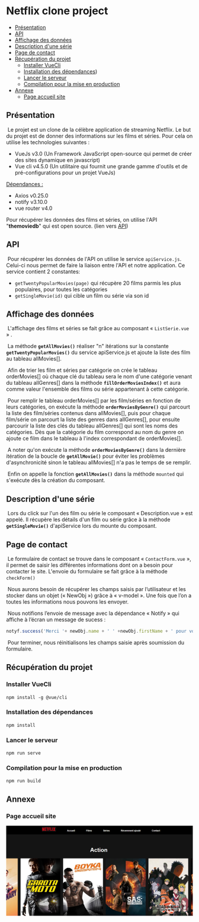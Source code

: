 # Netflix clone project 
- [Présentation](#présentation)
- [API](#api)
- [Affichage des données](#affichage-des-données)
- [Description d'une série](#description-d'une-série)
- [Page de contact](#5page-de-contact)
- [Récupération du projet](#récupération-du-projet)
  - [Installer VueCli](#installer-vuecli)
  - [Installation des dépendances](#installation-des-dépendances))
  - [Lancer le serveur](#lancer-le-serveur)
  - [Compilation pour la mise en production](#compilation-pour-la-mise-en-production)
- [Annexe](#annexe)
  - [Page accueil site](#page-accueil-site)

## Présentation 

​	Le projet est un clone de la célèbre application de streaming Netflix. Le but du projet est de donner des informations sur les films et séries. Pour cela on utilise les technologies suivantes : 

- VueJs v3.0 (Un Framework JavaScript open-source qui permet de créer des sites dynamique en javascript)
- Vue cli v4.5.0 (Un utilitaire qui fournit une grande gamme d'outils et de pré-configurations pour un projet VueJs)

<u>Dépendances :</u> 

- Axios v0.25.0
- notify v3.10.0
- vue router v4.0

Pour récupérer les données des films et séries, on utilise l'API "**themoviedb**" qui est open source. (lien vers [API](https://www.themoviedb.org/))

## API

​	Pour récupérer les données de l'API on utilise le service `apiService.js`. Celui-ci nous permet de faire la liaison entre l'API et notre application. Ce service contient 2 constantes: 

- `getTwentyPopularMovies(page)` qui récupère 20 films parmis les plus populaires, pour toutes les catégories
- `getSingleMovie(id)` qui cible un film ou série via son id

## Affichage des données 

​	L'affichage des films et séries se fait grâce au composant « `ListSerie.vue` » . 

​	La méthode **`getAllMovies()`** réaliser "n" itérations sur la constante **`getTwentyPopularMovies()`** du service apiService.js et ajoute la liste des film au tableau allMovies[]. 

​	Afin de trier les film et séries par catégorie on crée le tableau orderMovies[] où chaque clé du tableau sera le nom d'une catégorie venant du tableau allGenres[] dans la méthode **`fillOrderMoviesIndex()`** et aura comme valeur l'ensemble des films ou série appartenant à cette catégorie.

​	Pour remplir le tableau orderMovies[] par les film/séries en fonction de leurs catégories, on exécute la méthode **`orderMoviesByGenre()`** qui parcourt la liste des film/séries contenus dans allMovies[], puis pour chaque film/série on parcourt la liste des genres dans allGenres[], pour ensuite parcourir la liste des clés du tableau allGenres[] qui sont les noms des catégories. Dès que la catégorie du film correspond au nom du genre on ajoute ce film dans le tableau à l'index correspondant de orderMovies[]. 

​	A noter qu'on exécute la méthode **`orderMoviesByGenre()`** dans la dernière itération de la boucle de **`getAllMovie()`** pour éviter les problèmes d'asynchronicité sinon le tableau allMovies[] n'a pas le temps de se remplir.

​	Enfin on appelle la fonction **`getAllMovies()`** dans la méthode `mounted` qui s'exécute dès la création du composant.

## Description d'une série 

​	Lors du click sur l'un des film ou série le composant « Description.vue » est appelé. Il récupère les détails d'un film ou série grâce à la méthode **`getSingleMovie()`** d'apiService lors du mounte du composant.

## Page de contact

​	Le formulaire de contact se trouve dans le composant « `ContactForm.vue` », il permet de saisir les différentes informations dont on a besoin pour contacter le site. L'envoie du formulaire se fait grâce à la méthode `checkForm()`

​	Nous aurons besoin de récupérer les champs saisis par l’utilisateur et les stocker dans un objet (« NewObj ») grâce à « v-model ». Une fois que l’on a toutes les informations nous pouvons les envoyer.

​	Nous notifions l’envoie de message avec la dépendance « Notify » qui affiche à l’écran un message de sucess :

```js
notyf.success('Merci '+ newObj.name + ' ' +newObj.firstName + ' pour votre message !');
```

​	Pour terminer, nous réinitialisons les champs saisie après soumission du formulaire. 

## Récupération du projet

### Installer VueCli
```shell
npm install -g @vue/cli
```

### Installation des dépendances
```shell
npm install
```

### Lancer le serveur

```shell
npm run serve
```

### Compilation pour la mise en production

```shell
npm run build
```

## Annexe 

### Page accueil site 

![Netflix clone accueil](docs/images/accueil-netflix-clone.png)
